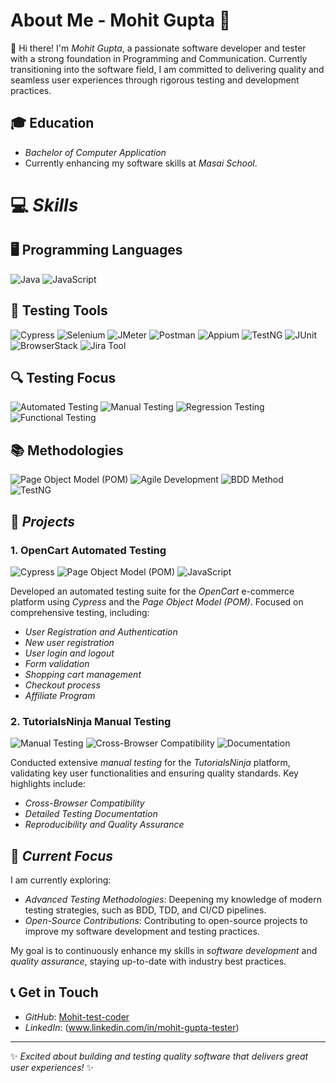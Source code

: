 # About Me - Mohit Gupta 🌟

👋 Hi there! I'm *Mohit Gupta*, a passionate software developer and tester with a strong foundation in Programming and Communication. Currently transitioning into the software field, I am committed to delivering quality and seamless user experiences through rigorous testing and development practices.

## 🎓 Education
- *Bachelor of Computer Application*
- Currently enhancing my software skills at *Masai School*.

# 💻 *Skills*

## 🖥 Programming Languages
![Java](https://img.shields.io/badge/Java-%23007396.svg?style=for-the-badge&logo=java&logoColor=white)
![JavaScript](https://img.shields.io/badge/JavaScript-%23F7DF1E.svg?style=for-the-badge&logo=javascript&logoColor=black)

## 🧪 Testing Tools
![Cypress](https://img.shields.io/badge/Cypress-%23E5E5E5.svg?style=for-the-badge&logo=cypress&logoColor=058a5e)
![Selenium](https://img.shields.io/badge/Selenium-%2343B02A.svg?style=for-the-badge&logo=selenium&logoColor=white)
![JMeter](https://img.shields.io/badge/JMeter-%23D22128.svg?style=for-the-badge&logo=apachejmeter&logoColor=white)
![Postman](https://img.shields.io/badge/Postman-%23FF6C37.svg?style=for-the-badge&logo=postman&logoColor=white)
![Appium](https://img.shields.io/badge/Appium-%2300B4AB.svg?style=for-the-badge&logo=appium&logoColor=white)
![TestNG](https://img.shields.io/badge/TestNG-%23873695.svg?style=for-the-badge&logo=testng&logoColor=white)
![JUnit](https://img.shields.io/badge/JUnit-%23A42E2B.svg?style=for-the-badge&logo=junit5&logoColor=white)
![BrowserStack](https://img.shields.io/badge/BrowserStack-%23FF6A00.svg?style=for-the-badge&logo=browserstack&logoColor=white)
![Jira Tool](https://img.shields.io/badge/Jira_Tool-%230052CC.svg?style=for-the-badge&logo=jira&logoColor=white)


## 🔍 Testing Focus
![Automated Testing](https://img.shields.io/badge/Automated_Testing-%230081CB.svg?style=for-the-badge&logo=testing-library&logoColor=white)
![Manual Testing](https://img.shields.io/badge/Manual_Testing-%237D4CDB.svg?style=for-the-badge)
![Regression Testing](https://img.shields.io/badge/Regression_Testing-%233CAB5B.svg?style=for-the-badge&logo=checkmarx&logoColor=white)
![Functional Testing](https://img.shields.io/badge/Functional_Testing-%230089B5.svg?style=for-the-badge&logo=graphql&logoColor=white)

## 📚 Methodologies
![Page Object Model (POM)](https://img.shields.io/badge/Page_Object_Model-%23007ACC.svg?style=for-the-badge&logo=github-actions&logoColor=white)
![Agile Development](https://img.shields.io/badge/Agile_Development-%23048A81.svg?style=for-the-badge&logo=scrum&logoColor=white)
![BDD Method](https://img.shields.io/badge/BDD_Method-%2345A44B.svg?style=for-the-badge&logo=cucumber&logoColor=white)
![TestNG](https://img.shields.io/badge/TestNG-%238C8C8C.svg?style=for-the-badge&logo=testng&logoColor=white)



## 🚀 *Projects*

### 1. OpenCart Automated Testing
![Cypress](https://img.shields.io/badge/Cypress-%23E5E5E5.svg?style=for-the-badge&logo=cypress&logoColor=058a5e)
![Page Object Model (POM)](https://img.shields.io/badge/Page_Object_Model-%23007ACC.svg?style=for-the-badge&logo=github-actions&logoColor=white)
![JavaScript](https://img.shields.io/badge/JavaScript-%23F7DF1E.svg?style=for-the-badge&logo=javascript&logoColor=black)

Developed an automated testing suite for the *OpenCart* e-commerce platform using *Cypress* and the *Page Object Model (POM)*. Focused on comprehensive testing, including:
- *User Registration and Authentication*
- *New user registration*
- *User login and logout*
- *Form validation*
- *Shopping cart management*
- *Checkout process*
- *Affiliate Program*

### 2. TutorialsNinja Manual Testing
![Manual Testing](https://img.shields.io/badge/Manual_Testing-%237D4CDB.svg?style=for-the-badge)
![Cross-Browser Compatibility](https://img.shields.io/badge/Cross_Browser_Compatibility-%23FF5722.svg?style=for-the-badge&logo=google-chrome&logoColor=white)
![Documentation](https://img.shields.io/badge/Documentation-%2346A2F1.svg?style=for-the-badge&logo=microsoft-word&logoColor=white)

Conducted extensive *manual testing* for the *TutorialsNinja* platform, validating key user functionalities and ensuring quality standards. Key highlights include:
- *Cross-Browser Compatibility*
- *Detailed Testing Documentation*
- *Reproducibility and Quality Assurance*

## 🌱 *Current Focus*

I am currently exploring:
- *Advanced Testing Methodologies*: Deepening my knowledge of modern testing strategies, such as BDD, TDD, and CI/CD pipelines.
- *Open-Source Contributions*: Contributing to open-source projects to improve my software development and testing practices.
  
My goal is to continuously enhance my skills in *software development* and *quality assurance*, staying up-to-date with industry best practices.


## 📞 Get in Touch
- *GitHub*: [Mohit-test-coder](https://github.com/Mohit-test-coder)
- *LinkedIn*: (www.linkedin.com/in/mohit-gupta-tester)

---

✨ *Excited about building and testing quality software that delivers great user experiences!* ✨
